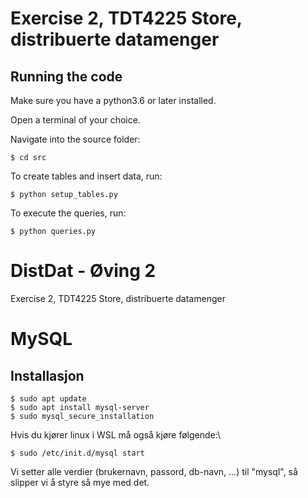 # Exercise 2, TDT4225 Store, distribuerte datamenger

## Running the code
Make sure you have a python3.6 or later installed.

Open a terminal of your choice.

Navigate into the source folder:
```
$ cd src
```

To create tables and insert data, run:
```
$ python setup_tables.py
```

To execute the queries, run:
```
$ python queries.py
```


# DistDat - Øving 2
Exercise 2, TDT4225 Store, distribuerte datamenger

# MySQL
## Installasjon
```
$ sudo apt update
$ sudo apt install mysql-server
$ sudo mysql_secure_installation
```

Hvis du kjører linux i WSL må også kjøre følgende:\
```
$ sudo /etc/init.d/mysql start
```

Vi setter alle verdier (brukernavn, passord, db-navn, ...) til "mysql", så slipper vi å styre så mye med det.